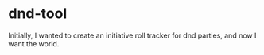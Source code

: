 # dnd-tool

Initially, I wanted to create an initiative roll tracker for dnd parties, and now I want the world.
